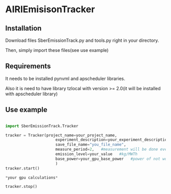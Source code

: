 # AIRIEmisisonTracker

## Installation
Download files SberEmissionTrack.py and tools.py right in your directory.

Then, simply import these files(see use example)

## Requirements
It needs to be installed pynvml and apscheduler libraries.

Also it is need to have library tzlocal with version >= 2.0(it will be installed with apscheduler library)

## Use example

```python

import SberEmissionTrack.Tracker

tracker = Tracker(project_name=your_project_name,
                      experiment_description=your_experiment_description,
                      save_file_name="you_file_name",
                      measure_period=2,   #measurement will be done every 2 seconds
                      emission_level=your_value   #kg/MWTh
                      base_power=your_gpu_base_power   #power of not working gpu
                      )
tracker.start()

*your gpu calculations*

tracker.stop()
```
